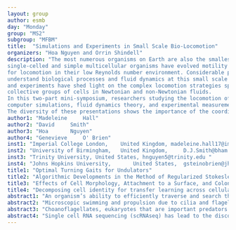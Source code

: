 ```yaml
---
layout: group
author: esmb
day: "Monday"
group: "MS2"
subgroup: "MFBM"
title:  "Simulations and Experiments in Small Scale Bio-Locomotion"
organizers: "Hoa Nguyen and Orrin Shindell"
description: "The most numerous organisms on Earth are also the smallest. Over the past four billion years,
single-celled and simple multicellular organisms have evolved motility mechanisms particularly-suited
for locomotion in their low Reynolds number environment. Considerable progress has been made to
understand biological processes and fluid dynamics at this small scale over the past fifty years. Simulations
and experiments have shed light on the complex locomotion strategies spanning from a lone single cell to
collective groups of cells in Newtonian and non-Newtonian fluids.
In this two-part mini-symposium, researchers studying the locomotion of simple organisms through
computer simulations, fluid dynamics theory, and experimental measurements, will present their results.
The diversity of these presentations shows the importance of the coordination between modeling and experiments to further our knowledge of the interactions of organisms and their surrounding fluid environment."
author1: "Madeleine		Hall"
author2: "David		Smith"
author3: "Hoa		Nguyen"
author4: "Genevieve		O' Brien"
inst1: "Imperial College London,	United Kingdom,	madeleine.hall17@imperial.ac.uk"
inst2: "University of Birmingham,	United Kingdom, 	D.J.Smith@bham.ac.uk"
inst3: "Trinity University,	United States, hnguyen5@trinity.edu	"
inst4: "Johns Hopkins University,		United States,	gsteinobrien@jhmi.edu"
title1: "Optimal Turning Gaits for Undulators"
title2: "Algorithmic Developments in the Method of Regularized Stokeslets for the Study of Micro-Locomotion"
title3: "Effects of Cell Morphology, Attachment to a Surface, and Colony Formation on the Hydrodynamic Performance of Choanoflagellates"
title4: "Decomposing cell identity for transfer learning across cellular measurements, platforms, tissues, and species"
abstract1: "An organism’s ability to efficiently traverse and search their surroundings can be important to its survival. This has inspired the study of optimal gaits and locomotion strategies, in particular for the case of undulatory movement of slender bodies. The primary focus has been on finding optimal waveforms for moving forwards along straight paths. However, the ability to turn and manoeuvre is also relevant to survival. We revisit this problem in the context of low Reynolds number hydrodynamics and obtain the optimal waveforms for undulators along curved trajectories. For shallow turning angles, we obtain small perturbations of a travelling wave as optimal. For larger turning angles, however, the optimal gait can be radically different, with the undulator abruptly curling and uncurling itself. We believe that these results can lend insight into the search behaviours of simple organisms, such as C. elegans, as well as be a tool for phenotyping their behaviour across mutant strains and under different environmental conditions." 
abstract2: "Microscopic swimming and propulsion due to cilia and flagella are characterised by complex shaped moving boundaries, and for Newtonian fluids, the linear Stokes flow equations. These features of the problem have motivated the development of methods based on singularity distributions (Stokeslets/Oseen tensors). In recent years the methods of regularized Stokeslets has become widely used in biological fluid dynamics; this technique avoids the need for generation of a connected surface mesh, removes the need to compute singular integrals, and therefore is very convenient and accessible. This talk focuses on some algorithmic refinements to the method of regularized Stokeslets aimed at improving the efficiency of the method while retaining the convenience and accessibility of the method. We discuss (1) the use of meshless interpolation, in particular the nearest-neighbour discretisation, (2) exploitation of graphical processing unit computing to handle relatively large problems through built-in linear algebra routines in Matlab, (3) the NEAREST software package in Matlab, and benchmarking against a compiled Fortran code. The focus will be on providing practical and reliable tools for the quantitative biology of microscopic motility."
abstract3: "Choanoflagellates, eukaryotes that are important predators on bacteria in aquatic ecosystems, share a common ancestor with sponges and are used as a model system to study the evolution of animals from protozoan ancestors. The choanoflagellate Salpingoeca rosetta, which has a complex life cycle that includes unicellular and multicellular stages, provides a model system to study within one species the functional consequences of: 1) different cell morphologies (swimming cell with a collar of prey- capturing microvilli surrounding a single flagellum; dispersal-stage cell with a slender body, long flagellum, and short collar), 2) being free-swimming vs. sessile (thecate cell attached to a surface), and 3) being a single cell vs. a multicellular colony. For model organisms of different life stages, we use the method of regularized Stokeslets to examine the effects of different morphological features on swimming and feeding performance. We compare the model predictions with lab experiments that used high-speed microvideography to measure swimming and feeding currents produced by different life stages. We find that a longer flagellum increases swimming speed, longer microvilli reduce speed, and cell shape only affects speed when the collar is very short. The flux of prey-carrying water into the collar capture zone is greater for swimming than sessile cells, but this advantage decreases with collar size. Stalk length has little effect on flux for sessile cells."
abstract4: "Single cell RNA sequencing (scRNAseq) has lead to the discovery of new cell types. Thus, it is important to have methods to determine the identifying and consequential features of cells. To this end, we developed scCoGAPS to learn robust feature dimensions from scRNAseq and projectR to investigate these, or other continuous valued, feature dimensions in biologically related data across technologies, omics, and species. We demonstrate how this implementation of transfer learning via dimension reduction represent a platform for in silico experimentation and hypothesis generation where knowledge from multiple data sets is leveraged for selection of meaningful feature dimensions for validation."
---
```



